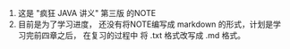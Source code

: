 1. 这是 "疯狂 JAVA 讲义" 第三版 的NOTE
2. 目前是为了学习进度， 还没有将NOTE编写成 markdown 的形式，计划是学习完前四章之后， 在复习的过程中
   将 .txt 格式改写成 .md 格式。
